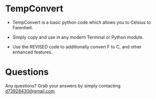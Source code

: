 # TempConvert
- TempConvert is a basic python code which allows you to Celsius to Farenheit. 

- Simply copy and use in any modern Terminal or Python module.

- Use the REVISED code to additionally convert F to C, and other enhanced features.

# Questions
Any questions? Grab your answers by simply contacting d73928430@gmail.com
